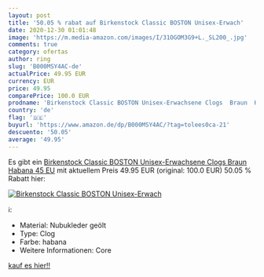 ```yaml
---
layout: post
title: '50.05 % rabat auf Birkenstock Classic BOSTON Unisex-Erwach'
date: 2020-12-30 01:01:48
image: 'https://m.media-amazon.com/images/I/31OGOM3G9+L._SL200_.jpg'
comments: true
category: ofertas
author: ring
slug: 'B000MSY4AC-de'
actualPrice: 49.95 EUR
currency: EUR
price: 49.95
comparePrice: 100.0 EUR
prodname: 'Birkenstock Classic BOSTON Unisex-Erwachsene Clogs  Braun  Habana   45 EU'
country: 'de'
flag: '🇩🇪'
buyurl: 'https://www.amazon.de/dp/B000MSY4AC/?tag=tolees0ca-21'
descuento: '50.05'
average: '49.95'
---
```


Es gibt ein [Birkenstock Classic BOSTON Unisex-Erwachsene Clogs  Braun  Habana   45 EU](https://www.amazon.de/dp/B000MSY4AC/?tag=tolees0ca-21) mit aktuellem Preis 49.95 EUR (original: 100.0 EUR) 50.05 % Rabatt hier:

[![Birkenstock Classic BOSTON Unisex-Erwach](https://m.media-amazon.com/images/I/31OGOM3G9+L._SL200_.jpg)](https://www.amazon.de/dp/B000MSY4AC/?tag=tolees0ca-21)

ℹ️:

- Material: Nubukleder geölt
- Type: Clog
- Farbe: habana
- Weitere Informationen: Core

[kauf es hier!!](https://www.amazon.de/dp/B000MSY4AC/?tag=tolees0ca-21)
